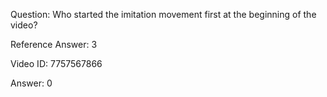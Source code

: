 Question: Who started the imitation movement first at the beginning of the video?

Reference Answer: 3

Video ID: 7757567866

Answer: 0

